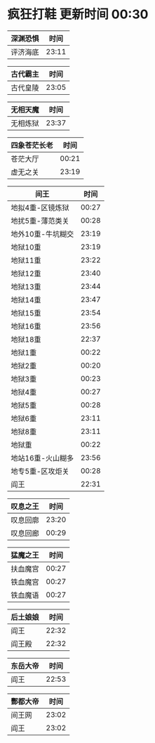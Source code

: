 # 疯狂打鞋 更新时间 00:30

| 深渊恐惧   | 时间    |
|--------|-------|
| 评济海底 | 23:11 |

| 古代霸主   | 时间    |
|--------|-------|
| 古代皇陵 | 23:05 |

| 无相天魔   | 时间    |
|--------|-------|
| 无相炼狱 | 23:37 |

| 四象苍茫长老   | 时间    |
|--------|-------|
| 苍茫大厅 | 00:21 |
| 虚无之关 | 23:19 |

| 间王   | 时间    |
|--------|-------|
| 地拟4重-区镜炼狱 | 00:27 |
| 地扰5重-薄范类关 | 00:28 |
| 地外10重-牛坑糊交 | 23:19 |
| 地狱10重 | 23:19 |
| 地狱11重 | 23:22 |
| 地狱12重 | 23:40 |
| 地狱13重 | 23:44 |
| 地狱14重 | 23:47 |
| 地狱15重 | 23:54 |
| 地狱16重 | 23:56 |
| 地狱18重 | 22:37 |
| 地狱1重 | 00:22 |
| 地狱2重 | 00:20 |
| 地狱3重 | 00:23 |
| 地狱4重 | 00:27 |
| 地狱5重 | 00:28 |
| 地狱6重 | 23:11 |
| 地狱8重 | 23:11 |
| 地狱重 | 00:22 |
| 地站16重-火山糊多 | 23:56 |
| 地专5重-区攻炬关 | 00:28 |
| 阎王 | 22:31 |

| 叹息之王   | 时间    |
|--------|-------|
| 叹息回廓 | 23:20 |
| 叹息回廊 | 00:29 |

| 猛魔之王   | 时间    |
|--------|-------|
| 扶血魔宫 | 00:27 |
| 铁血魔宫 | 00:27 |
| 铁血魔语 | 00:27 |

| 后土娘娘   | 时间    |
|--------|-------|
| 阎王 | 22:32 |
| 阎王殿 | 22:32 |

| 东岳大帝   | 时间    |
|--------|-------|
| 阎王 | 22:53 |

| 酆都大帝   | 时间    |
|--------|-------|
| 间王网 | 23:02 |
| 阎王 | 23:02 |